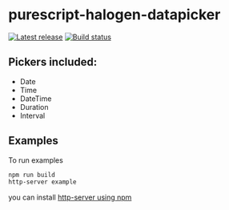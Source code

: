 # purescript-halogen-datapicker

[![Latest release](http://img.shields.io/github/release/slamdata/purescript-halogen-datapicker.svg)](https://github.com/slamdata/purescript-halogen-datapicker/releases)
[![Build status](https://travis-ci.org/slamdata/purescript-halogen-datapicker.svg?branch=master)](https://travis-ci.org/slamdata/purescript-halogen-datapicker)

## Pickers included:

- Date
- Time
- DateTime
- Duration
- Interval

## Examples

To run examples

```bash
npm run build
http-server example
```

you can install [http-server using npm](https://www.npmjs.com/package/http-server)
